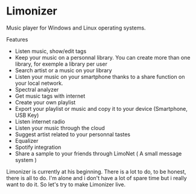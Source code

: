Limonizer
=========

Music player for Windows and Linux operating systems.

Features
- Listen music, show/edit tags
- Keep your music on a personnal library. You can create more than one library, for exemple a library per user
- Search artist or a music on your library
- Listen your music on your smartphone thanks to a share function on your local network.
- Spectral analyzer
- Get music tags with internet
- Create your own playlist
- Export your playlist or music and copy it to your device (Smartphone, USB Key)
- Listen internet radio
- Listen your music through the cloud
- Suggest artist related to your personnal tastes
- Equalizer
- Spotify integration
- Share a sample to your friends through LimoNet ( A small message system ) 

Limonizer is currently at his beginning. There is a lot to do, to be honest, there is all to do. I'm alone and i don't have a lot of spare time but i really want to do it. So let's try to make Limonizer live.
